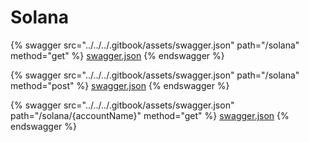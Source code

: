 # Solana

{% swagger src="../../../.gitbook/assets/swagger.json" path="/solana" method="get" %}
[swagger.json](../../../.gitbook/assets/swagger.json)
{% endswagger %}

{% swagger src="../../../.gitbook/assets/swagger.json" path="/solana" method="post" %}
[swagger.json](../../../.gitbook/assets/swagger.json)
{% endswagger %}

{% swagger src="../../../.gitbook/assets/swagger.json" path="/solana/{accountName}" method="get" %}
[swagger.json](../../../.gitbook/assets/swagger.json)
{% endswagger %}

